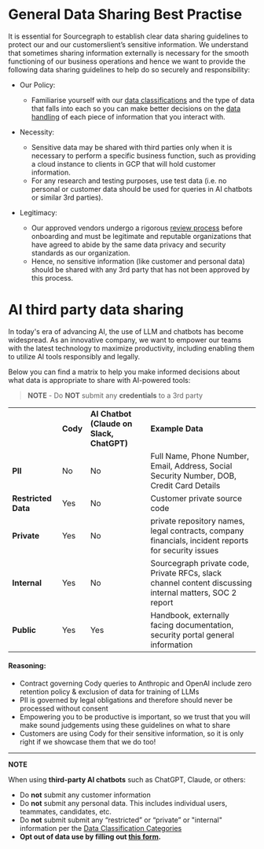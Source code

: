 # General Data Sharing Best Practise

It is essential for Sourcegraph to establish clear data sharing guidelines to protect our and our customerslient’s sensitive information. We understand that sometimes sharing information externally is necessary for the smooth functioning of our business operations and hence we want to provide the following data sharing guidelines to help do so securely and responsibility:

- Our Policy:

  - Familiarise yourself with our [data classifications](../../company-info-and-process/policies/data-management-policy.md#data-classification) and the type of data that falls into each so you can make better decisions on the [data handling](../../company-info-and-process/policies/data-management-policy.md#data-handling) of each piece of information that you interact with.

- Necessity:

  - Sensitive data may be shared with third parties only when it is necessary to perform a specific business function, such as providing a cloud instance to clients in GCP that will hold customer information.
  - For any research and testing purposes, use test data (i.e. no personal or customer data should be used for queries in AI chatbots or similar 3rd parties).

- Legitimacy:
  - Our approved vendors undergo a rigorous [review process]() before onboarding and must be legitimate and reputable organizations that have agreed to abide by the same data privacy and security standards as our organization.
  - Hence, no sensitive information (like customer and personal data) should be shared with any 3rd party that has not been approved by this process.

# AI third party data sharing

In today's era of advancing AI, the use of LLM and chatbots has become widespread. As an innovative company, we want to empower our teams with the latest technology to maximize productivity, including enabling them to utilize AI tools responsibly and legally.

Below you can find a matrix to help you make informed decisions about what data is appropriate to share with AI-powered tools:

> **NOTE** - Do **NOT** submit any **credentials** to a 3rd party

<table>
  <tr>
   <td>
   </td>
   <td><strong>Cody</strong>
   </td>
   <td><strong>AI Chatbot (Claude on Slack, ChatGPT)</strong>
   </td>
   <td><strong>Example Data</strong>
   </td>
  </tr>
  <tr>
   <td><strong>PII</strong>
   </td>
   <td>No
   </td>
   <td>No
   </td>
   <td>Full Name, Phone Number, Email, Address, Social Security Number, DOB, Credit Card Details
   </td>
  </tr>
  <tr>
   <td><strong>Restricted Data</strong>
   </td>
   <td>Yes
   </td>
   <td>No
   </td>
   <td>Customer private source code
   </td>
  </tr>
  <tr>
   <td><strong>Private </strong>
   </td>
   <td>Yes
   </td>
   <td>No
   </td>
   <td>private repository names, legal contracts, company financials, incident reports for security issues 
   </td>
  </tr>
  <tr>
   <td><strong>Internal </strong>
   </td>
   <td>Yes
   </td>
   <td>No
   </td>
   <td>Sourcegraph private code, Private RFCs, slack channel content discussing internal matters, SOC 2 report
   </td>
  </tr>
  <tr>
   <td><strong>Public </strong>
   </td>
   <td>Yes
   </td>
   <td>Yes
   </td>
   <td>Handbook, externally facing documentation, security portal general information
   </td>
  </tr>
</table>

#### Reasoning:

- Contract governing Cody queries to Anthropic and OpenAI include zero retention policy & exclusion of data for training of LLMs
- PII is governed by legal obligations and therefore should never be processed without consent
- Empowering you to be productive is important, so we trust that you will make sound judgements using these guidelines on what to share
- Customers are using Cody for their sensitive information, so it is only right if we showcase them that we do too!

---

**NOTE**

When using **third-party AI chatbots** such as ChatGPT, Claude, or others:

- Do **not** submit any customer information
- Do **not** submit any personal data. This includes individual users, teammates, candidates, etc.
- Do **not** submit submit any “restricted” or “private” or "internal" information per the [Data Classification Categories](../../company-info-and-process/policies/data-management-policy.md#data-classification)
- **Opt out of data use by filling out [this form](https://docs.google.com/forms/d/e/1FAIpQLScrnC-_A7JFs4LbIuzevQ_78hVERlNqqCPCt3d8XqnKOfdRdQ/viewform).**
